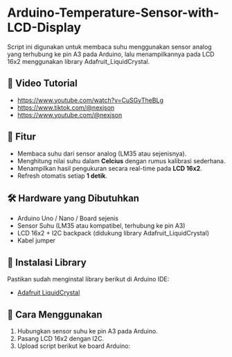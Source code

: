 # Arduino-Temperature-Sensor-with-LCD-Display
Script ini digunakan untuk membaca suhu menggunakan sensor analog yang terhubung ke pin A3 pada Arduino, lalu menampilkannya pada LCD 16x2 menggunakan library Adafruit_LiquidCrystal.

## 🔗 Video Tutorial
- https://www.youtube.com/watch?v=CuSGyTheBLg
- https://www.tiktok.com/@nexjson
- https://www.youtube.com/@nexjson

## 📌 Fitur
- Membaca suhu dari sensor analog (LM35 atau sejenisnya).  
- Menghitung nilai suhu dalam **Celcius** dengan rumus kalibrasi sederhana.  
- Menampilkan hasil pengukuran secara real-time pada **LCD 16x2**.  
- Refresh otomatis setiap **1 detik**.  

## 🛠️ Hardware yang Dibutuhkan
- Arduino Uno / Nano / Board sejenis  
- Sensor Suhu (LM35 atau kompatibel, terhubung ke pin A3)  
- LCD 16x2 + I2C backpack (didukung library Adafruit_LiquidCrystal)  
- Kabel jumper  

## 📜 Instalasi Library
Pastikan sudah menginstal library berikut di Arduino IDE:  
- [Adafruit LiquidCrystal](https://github.com/adafruit/Adafruit_LiquidCrystal)  

## 🚀 Cara Menggunakan
1. Hubungkan sensor suhu ke pin A3 pada Arduino.  
2. Pasang LCD 16x2 dengan I2C.  
3. Upload script berikut ke board Arduino:  

